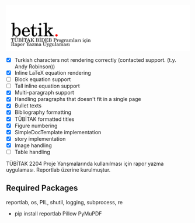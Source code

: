 ![Banner](banner.png)


  - [X] Turkish characters not rendering correctly (contacted support. (t.y. Andy Robinson))
  - [X] Inline LaTeX equation rendering
  - [ ] Block equation support
  - [ ] Tall inline equation support
  - [X] Multi-paragraph support
  - [X] Handling paragraphs that doesn't fit in a single page
  - [X] Bullet texts
  - [X] Bibliography formatting
  - [X] TÜBİTAK formatted titles
  - [X] Figure numbering
  - [X] SimpleDocTemplate implementation
  - [X] story implementation
  - [X] Image handling
  - [ ] Table handling

TÜBİTAK 2204 Proje Yarışmalarında kullanılması için rapor yazma uygulaması.
Reportlab üzerine kurulmuştur.

## Required Packages

reportlab, os, PIL, shutil, logging, subprocess, re
- pip install reportlab Pillow PyMuPDF